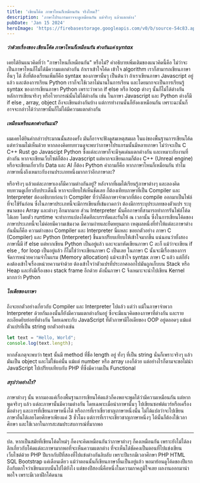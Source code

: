 ```yaml
---
title: 'เขียนโค้ด ภาษาไหนก็เหมือนกัน จริงไหม?'
description: 'ภาษาโปรแกรมอาจจะดูเหมือนกัน แต่จริงๆ แล้วแตกต่าง'
pubDate: 'Jan 15 2024'
heroImage: 'https://firebasestorage.googleapis.com/v0/b/source-54c83.appspot.com/o/source%2Ffor-blog%2Fcode.jpg?alt=media'
---
```


##### ว่าด้วยเรื่องของ เขียนโค้ด ภาษาไหนก็เหมือนกัน ต่างกันแค่ syntax

เคยได้ยินแนวคิดที่ว่า "ภาษาไหนก็เหมือนกัน" หรือไม่? คำอธิบายเพิ่มเติมของแนวคิดนี้คือ ไม่ว่าจะเป็นภาษาไหนก็ไม่ได้มีความแตกต่างกัน ถ้าเราเข้าใจโค้ด เข้าใจ algorithm เราก็สามารถเขียนภาษาอื่นๆ ได้ สิ่งที่ต้องเรียนเพิ่มก็คือ syntax ของภาษานั้นๆ 
เป็นต้นว่า ถ้าเราเขียนภาษา Javascript อยู่แล้ว และต้องการเรียน Python เราก็จะใช้เวลาไม่นานในการเรียน และโดยมากจะเป็นการเรียนรู้ syntax ของการเขียนภาษา Python
เพราะว่าพวก if else หรือ loop ต่างๆ นั้นก็ไม่ได้ต่างกัน หลักการเขียนจริงๆ หรือไวยากรณ์นั้นไม่ได้ต่างกัน เช่น ในภาษา Javascript และ Python ต่างก็มี if else , array, object ถึงจะเขียนต่างกันบ้าง แต่การทำงานนั้นก็ยังคงเหมือนกัน เพราะฉะนั้นก็อาจจะกล่าวได้ว่าภาษานั้นก็ไม่ได้มีความแตกต่างกัน

##### เหมือนหรือแตกต่างกันแน่?

ผมเคยได้ยินคำกล่าวประมาณนั้นสองครั้ง มันก็อาจจะฟังดูสมเหตุสมผล ในแง่ของพื้นฐานการเขียนโค้ด แต่ทว่าผมไม่เห็นด้วย  หากลองคิดทบทวนดูจะพบว่าภาษาโปรแกรมนั้นมีหลายภาษา ไม่ว่าจะเป็น C C++ Rust go Javascipt Python ซึ่งแต่ละภาษาก็จะมีจุดเด่นแตกต่างกัน และเหมาะกับงานที่ต่างกัน หากจะเขียนเว็บไซต์ก็ต้อง Javascript แต่หากจะเขียนเกมก็ต้อง C++ (Unreal engine) หรือจะเขียนเกี่ยวกับ Data และ AI ก็ต้อง Python คำถามก็คือ หากภาษาไหนก็เหมือนกัน ทำไมภาษาหนึ่งถึงเหมาะกับงานประเภทหนึ่งมากกว่าอีกภาษาละ?

หรือจริงๆ แล้วแต่ละภาษาเองก็มีความต่างกันอยู่? หลังจากที่ผมได้เรียนรู้ภาษาต่างๆ และลองคิดทบทวนดูเกี่ยวกับประเด็นนี้ หากจะเทียบให้เห็นชัดเลย ก็ต้องเทียบภาษาที่เป็น Compiler และ Interpreter ต้องอธิบายก่อนว่า Compiler ที่ว่าก็คือภาษาจำพวกที่ต้อง compile ออกมาเป็นไฟล์ที่จะใช้รันก่อน ซึ่งในภาษาประเภทนี้จะมีการเขียนที่เข้มงวดกว่า ต้องมีการระบุประเภทของตัวแปร ระบุขนาดของ Array และต่างๆ อีกมากมาย ส่วน Interpreter นั้นคือภาษาที่สามารถทำการรันไฟล์โค้ดได้เลย โดยตัว runtime จะทำการแปลงโค้ดทีละบรรทัดและรันให้ ณ เวลานั้น ซึ่งในการเขียนโค้ดของภาษาประเภทนี้จะไม่ค่อยมีความเข้มงวด มีความง่ายและยืดหยุนมาก เหตุผลหนึ่งที่ทำให้แต่ละภาษาต่างกันนั่นก็คือ ความต่างของ Compiler และ Interpreter นี่แหละ ขอยกตัวอย่าง ภาษา C (Compiler) และ Python (Interpreter) ขึ้นมาเปรียบเทียบให้เข้าใจมากขึ้น แน่นอนว่าทั้งสองภาษานี้มี if else แต่หากเขียน Python เป็นอยู่แล้ว และจะมาหัดเขียนภาษา C ละก็ แม้ว่าจะเขียน if else , for loop เป็นอยู่แล้ว ก็ไม่ใช่ว่าจะเขียนภาษา C เป็นเลย ในภาษา C นั้นจะมีเรื่องของการจัดการหน่วยความจำในแรม (Memory allocation) แม้จะเข้าใจ syntax ภาษา C แล้ว แต่ก็ยังคงต้องเข้าใจเรื่องหน่วยความจำด้วย ต้องเข้าใจว่าตัวแปรที่ประกาศออกไปมันถูกเก็บบน Stack หรือ Heap และยังมีเรื่องของ stack frame อีกด้วย ดังนั้นภาษา C จึงเหมาะจะนำไปเขียน Kernel มากกว่า Python

##### ไอเดียของภาษา

ถึงจะยกตัวอย่างเกี่ยวกับ Compiler และ Interpreter ไปแล้ว แต่ว่า แม้ในภาษาจำพวก Interpreter ด้วยกันเองนั้นก็ยังมีความแตกต่างกันอยู่ ซึ่งจะมีแนวคิดของภาษาที่ต่างกัน และรายละเอียดยิบย่อยที่ต่างกัน โดยเฉพาะกับ JavaScript ที่ตัวภาษามีไอเดียของ OOP อยู่ตลอดๆ แม้แต่ตัวแปรที่เป็น string ยกตัวอย่างเช่น

```js
let text = "Hello, World";
console.log(text.length);
```

หากสังเกตุจะพบว่า text นั้นมี method ที่ชื่อ length อยู่ ทั่งๆ ที่เป็น string นั่นก็เพราะจริงๆ แล้วมันเป็น object และไม่ใช่แค่นั้น แม้แต่ number หรือ array เองก็ด้วย แต่อย่างไรก็ตามจะขอไม่นำ JavaScript ไปเปรียบเทียบกับ PHP ที่ซึ่งมีความเป็น Functional

##### สรุปว่าอย่างไร?

ภาษาต่างๆ นั้น หากมองแค่เรื่องพื้นฐานการเขียนโค้ดแล้วก็คงพอจะพูดได้ว่ามีความเหมือนกัน แต่หากพูดจริงๆ แล้ว แต่ละภาษานั้นมีความต่างกัน โดยเฉพาะเมื่อนำภาษานั้นๆ ไปเขียนซอฟต์แวร์หรือเครื่องมือต่างๆ และการที่เขียนภาษาหนึ่งได้ หรือการที่เราเชี่ยวชาญภาษาหนึ่งนั้น ไม่ได้แปลว่าจะไปเขียนภาษาอื่นได้เลยโดยศึกษาเพียงแค่ 3 ชั่วโมง แต่การที่เราจะเชี่ยวชาญภาษาหนึ่งๆ ได้นั้นก็ต้องใช้เวลาศึกษา และใช้เวลาในการสะสมประสบการณ์ที่มากพอ

---

ปล. หากเป็นสมัยที่เขียนโค้ดใหม่ๆ ก็คงจะคิดเหมือนกันว่าภาษาต่างๆ ก็คงเหมือนกัน เพราะยังไม่ได้ลงลึกเกี่ยวกับโค้ดแต่ละภาษามากพอที่จะเห็นความแตกต่าง ที่จะเห็นได้ชัดคงเป็นตอนที่ไปแข่งเขียนเว็บไซต์ด้วย PHP ปีแรกกับปีที่สองที่ไปแข่งต่างกันลิบลับ เพราะปีแรกมีเวลาศึกษา PHP HTML SQL Bootstrap แค่เดือนเดียว แม้ว่าตอนนั้นก็เขียนภาษาอื่นเป็นอยู่แล้ว พอมาย้อนดูโค้ดของปีแรกถึงกับตกใจว่าเขียนแบบนั้นไปได้ยังไง แต่ของปีสองนี่คือหนึ่งในความภาคภูมิใจเลย ผลงานออกมาน่าพอใจ เพราะมีเวลาฝึกโค้ดนาน